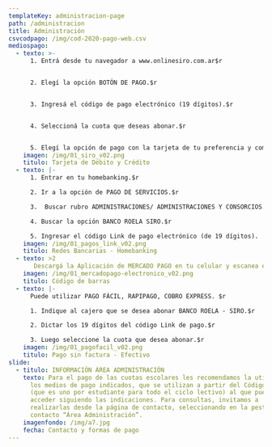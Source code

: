 ```yaml
---
templateKey: administracion-page
path: /administracion
title: Administración
csvcodpago: /img/cod-2020-pago-web.csv
mediospago:
  - texto: >-
      1. Entrá desde tu navegador a www.onlinesiro.com.ar$r


      2. Elegí la opción BOTÓN DE PAGO.$r 


      3. Ingresá el código de pago electrónico (19 dígitos).$r


      4. Seleccioná la cuota que deseas abonar.$r


      5. Elegí la opción de pago con la tarjeta de tu preferencia y completá con los datos.  
    imagen: /img/01_siro_v02.png
    titulo: Tarjeta de Débito y Crédito
  - texto: |-
      1. Entrar en tu homebanking.$r

      2. Ir a la opción de PAGO DE SERVICIOS.$r

      3.  Buscar rubro ADMINISTRACIONES/ ADMINISTRACIONES Y CONSORCIOS.$r

      4. Buscar la opción BANCO ROELA SIRO.$r

      5. Ingresar el código Link de pago electrónico (de 19 dígitos).
    imagen: /img/01_pagos_link_v02.png
    titulo: Redes Bancarias - Homebanking
  - texto: >2
       Descargá la Aplicación de MERCADO PAGO en tu celular y escanea el código de barras del cupón de pago (los cupones se envían automáticamente por mail a principio de mes).
    imagen: /img/01_mercadopago-electronico_v02.png
    titulo: Código de barras
  - texto: |-
      Puede utilizar PAGO FÁCIL, RAPIPAGO, COBRO EXPRESS. $r

      1. Indique al cajero que se desea abonar BANCO ROELA - SIRO.$r

      2. Dictar los 19 dígitos del código Link de pago.$r

      3. Luego seleccione la cuota que desea abonar.$r
    imagen: /img/01_pagofacil_v02.png
    titulo: Pago sin factura - Efectivo
slide:
  - titulo: INFORMACIÓN ÁREA ADMINISTRACIÓN
    texto: Para el pago de las cuotas escolares les recomendamos la utilización de
      los medios de pago indicados, que se utilizan a partir del Código de Pago
      (que es uno por estudiante para todo el ciclo lectivo) al que pueden
      acceder siguiendo las indicaciones. Para consultas, invitamos a
      realizarlas desde la página de contacto, seleccionando en la pestaña de
      contacto “Área Administración”.
    imagenfondo: /img/a7.jpg
    fecha: Contacto y formas de pago
---
```

